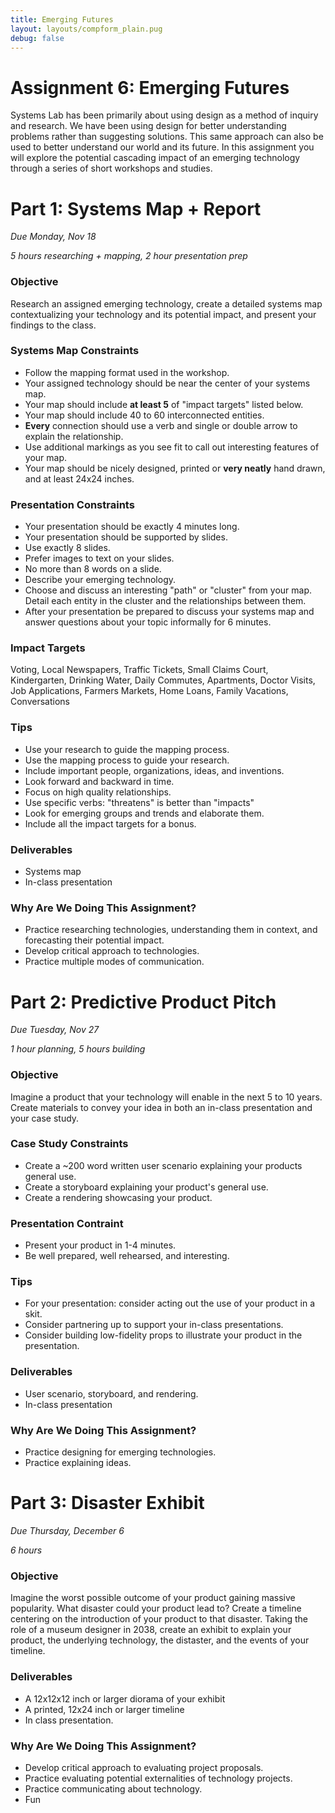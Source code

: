 ```yaml
---
title: Emerging Futures
layout: layouts/compform_plain.pug
debug: false
---
```


# Assignment 6: Emerging Futures

Systems Lab has been primarily about using design as a method of inquiry and research. We have been using design for better understanding problems rather than suggesting solutions. This same approach can also be used to better understand our world and its future. In this assignment you will explore the potential cascading impact of an emerging technology through a series of short workshops and studies.

# Part 1:  Systems Map + Report

*Due Monday, Nov 18*

*5 hours researching + mapping, 2 hour presentation prep*

### Objective

Research an assigned emerging technology, create a detailed systems map contextualizing your technology and its potential impact, and present your findings to the class.

### Systems Map Constraints

- Follow the mapping format used in the workshop.
- Your assigned technology should be near the center of your systems map.
- Your map should include **at least 5** of "impact targets" listed below.
- Your map should include 40 to 60 interconnected entities.
- **Every** connection should use a verb and single or double arrow to explain the relationship.
- Use additional markings as you see fit to call out interesting features of your map.
- Your map should be nicely designed, printed or **very neatly** hand drawn, and at least 24x24 inches.

### Presentation Constraints

- Your presentation should be exactly 4 minutes long.
- Your presentation should be supported by slides.
- Use exactly 8 slides.
- Prefer images to text on your slides.
- No more than 8 words on a slide.
- Describe your emerging technology.
- Choose and discuss an interesting "path" or "cluster" from your map. Detail each entity in the cluster and the relationships between them.
- After your presentation be prepared to discuss your systems map and answer questions about your topic informally for 6 minutes.

<!-- ### Technologies

- Drones
- 3d Printing
- Voice Control + Digital Assistants
- Deep Fakes
- Blockchain
- VR + AR
- Self-driving Cars
- Crypto Currency
- Mores Law
- Cultured Meat
- Brain-Computer Interfaces
- Holography
- Biometric Authentication
- Wireless Energy Transmission
- Ambient Intelligence
- Machine Translation
- Artificial General Intelligence
- DNA Data Storage
- Gene Editing -->

### Impact Targets

Voting, Local Newspapers, Traffic Tickets, Small Claims Court, Kindergarten, Drinking Water, Daily Commutes, Apartments, Doctor Visits, Job Applications, Farmers Markets, Home Loans, Family Vacations, Conversations

### Tips

- Use your research to guide the mapping process.
- Use the mapping process to guide your research.
- Include important people, organizations, ideas, and inventions.
- Look forward and backward in time.
- Focus on high quality relationships. 
- Use specific verbs: "threatens" is better than "impacts"
- Look for emerging groups and trends and elaborate them.
- Include all the impact targets for a bonus.

### Deliverables

- Systems map
- In-class presentation

### Why Are We Doing This Assignment?

- Practice researching technologies, understanding them in context, and forecasting their potential impact.
- Develop critical approach to technologies.
- Practice multiple modes of communication.

# Part 2:  Predictive Product Pitch

*Due Tuesday, Nov 27*

*1 hour planning, 5 hours building*

### Objective

Imagine a product that your technology will enable in the next 5 to 10 years. Create materials to convey your idea in both an in-class presentation and your case study.

### Case Study Constraints

- Create a ~200 word written user scenario explaining your products general use.
- Create a storyboard explaining your product's general use.
- Create a rendering showcasing your product.

### Presentation Contraint

- Present your product in 1-4 minutes.
- Be well prepared, well rehearsed, and interesting.

### Tips

- For your presentation: consider acting out the use of your product in a skit.
- Consider partnering up to support your in-class presentations.
- Consider building low-fidelity props to illustrate your product in the presentation.

### Deliverables

- User scenario, storyboard, and rendering.
- In-class presentation

### Why Are We Doing This Assignment?

- Practice designing for emerging technologies.
- Practice explaining ideas.


# Part 3:  Disaster Exhibit

*Due Thursday, December 6*

*6 hours*

### Objective

Imagine the worst possible outcome of your product gaining massive popularity. What disaster could your product lead to? Create a timeline centering on the introduction of your product to that disaster. Taking the role of a museum designer in 2038, create an exhibit to explain your product, the underlying technology, the distaster, and the events of your timeline.

### Deliverables

- A 12x12x12 inch or larger diorama of your exhibit
- A printed, 12x24 inch or larger timeline
- In class presentation.

### Why Are We Doing This Assignment?

- Develop critical approach to evaluating project proposals.
- Practice evaluating potential externalities of technology projects.
- Practice communicating about technology.
- Fun